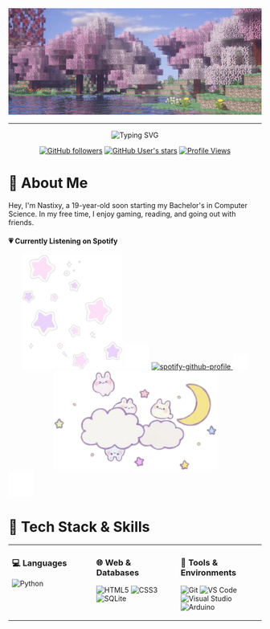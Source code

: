 <div align="center">
    <img src="assets/banner.gif" width="800">
</div>

---

<div align="center">
  <img src="https://readme-typing-svg.herokuapp.com?font=Sigmar&weight=900&size=35&pause=1000&color=FFFFFF&center=true&vCenter=true&width=435&lines=Hi+There!%F0%9F%91%8B;I'm+Nastixy!" alt="Typing SVG" />

[![GitHub followers](https://img.shields.io/github/followers/nastixy?style=for-the-badge&logo=github&color=82617e)](https://github.com/nastixy)
[![GitHub User's stars](https://img.shields.io/github/stars/nastixy?style=for-the-badge&logo=github&color=82617e)](https://github.com/nastixy)
[![Profile Views](https://komarev.com/ghpvc/?username=nastixy&label=Profile%20views&color=82617e&style=for-the-badge)](https://github.com/nastixy)
</div>

# 🌺 About Me
 Hey, I'm Nastixy, a 19-year-old soon starting my Bachelor's in Computer Science. In my free time, I enjoy gaming, reading, and going out with friends.

 #### 💗 Currently Listening on Spotify
<div align="center">
  <img src="assets/pic2.png" width= 200>
    <img src="assets/unsichtbar.png" width=50>
  <a
    href="https://spotify-github-profile.kittinanx.com/api/view?uid=rsdfza4r28jhbrk9cstnqqggk&redirect=true"
  >
    <img
      src="https://spotify-github-profile.kittinanx.com/api/view?uid=rsdfza4r28jhbrk9cstnqqggk&cover_image=true&theme=default&show_offline=false&background_color=121212&interchange=false&bar_color=ddb1cd&bar_color_cover=true"
      alt="spotify-github-profile"
      width="200"
    />
  </a>
      <img src="assets/unsichtbar.png" width=30>
  <img src="assets/pic.png">
</div>
    <img src="assets/unsichtbar.png" width=50>

# 🫧 Tech Stack & Skills

<table>
<tr>
<td valign="top" width="33%">

### 💻 Languages
![Python](https://img.shields.io/badge/Python-3670A0?style=for-the-badge&logo=python&logoColor=ffdd54)

</td>
<td valign="top" width="33%">

### 🌐 Web & Databases
![HTML5](https://img.shields.io/badge/HTML5-E34F26?style=for-the-badge&logo=html5&logoColor=white)
![CSS3](https://img.shields.io/badge/CSS3-1572B6?style=for-the-badge&logo=css3&logoColor=white)
![SQLite](https://img.shields.io/badge/SQLite-003B57?style=for-the-badge&logo=sqlite&logoColor=white)

</td>
<td valign="top" width="33%">

### 🔧 Tools & Environments
![Git](https://img.shields.io/badge/Git-F05032?style=for-the-badge&logo=git&logoColor=white)
![VS Code](https://img.shields.io/badge/VS%20Code-007ACC?style=for-the-badge&logo=visual-studio-code&logoColor=white)
![Visual Studio](https://img.shields.io/badge/Visual%20Studio-5C2D91?style=for-the-badge&logo=visual-studio&logoColor=white)
![Arduino](https://img.shields.io/badge/Arduino-00979D?style=for-the-badge&logo=arduino&logoColor=white)

</td>
</tr>
</table>